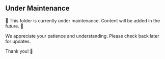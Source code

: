 ## Under Maintenance

🚧 This folder is currently under maintenance. Content will be added in the future. 🔄

We appreciate your patience and understanding. Please check back later for updates.

Thank you! 🙏
